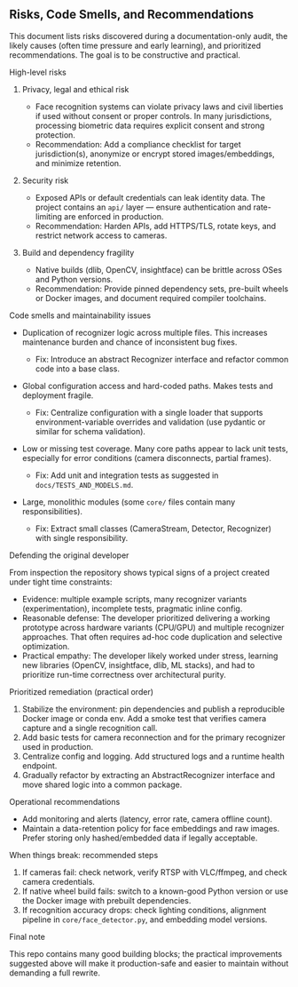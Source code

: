 ## Risks, Code Smells, and Recommendations

This document lists risks discovered during a documentation-only audit, the likely causes (often time pressure and early learning), and prioritized recommendations. The goal is to be constructive and practical.

High-level risks

1. Privacy, legal and ethical risk
   - Face recognition systems can violate privacy laws and civil liberties if used without consent or proper controls. In many jurisdictions, processing biometric data requires explicit consent and strong protection.
   - Recommendation: Add a compliance checklist for target jurisdiction(s), anonymize or encrypt stored images/embeddings, and minimize retention.

2. Security risk
   - Exposed APIs or default credentials can leak identity data. The project contains an `api/` layer — ensure authentication and rate-limiting are enforced in production.
   - Recommendation: Harden APIs, add HTTPS/TLS, rotate keys, and restrict network access to cameras.

3. Build and dependency fragility
   - Native builds (dlib, OpenCV, insightface) can be brittle across OSes and Python versions.
   - Recommendation: Provide pinned dependency sets, pre-built wheels or Docker images, and document required compiler toolchains.

Code smells and maintainability issues

- Duplication of recognizer logic across multiple files. This increases maintenance burden and chance of inconsistent bug fixes.
  - Fix: Introduce an abstract Recognizer interface and refactor common code into a base class.

- Global configuration access and hard-coded paths. Makes tests and deployment fragile.
  - Fix: Centralize configuration with a single loader that supports environment-variable overrides and validation (use pydantic or similar for schema validation).

- Low or missing test coverage. Many core paths appear to lack unit tests, especially for error conditions (camera disconnects, partial frames).
  - Fix: Add unit and integration tests as suggested in `docs/TESTS_AND_MODELS.md`.

- Large, monolithic modules (some `core/` files contain many responsibilities).
  - Fix: Extract small classes (CameraStream, Detector, Recognizer) with single responsibility.

Defending the original developer

From inspection the repository shows typical signs of a project created under tight time constraints:

- Evidence: multiple example scripts, many recognizer variants (experimentation), incomplete tests, pragmatic inline config.
- Reasonable defense: The developer prioritized delivering a working prototype across hardware variants (CPU/GPU) and multiple recognizer approaches. That often requires ad-hoc code duplication and selective optimization.
- Practical empathy: The developer likely worked under stress, learning new libraries (OpenCV, insightface, dlib, ML stacks), and had to prioritize run-time correctness over architectural purity.

Prioritized remediation (practical order)

1. Stabilize the environment: pin dependencies and publish a reproducible Docker image or conda env. Add a smoke test that verifies camera capture and a single recognition call.
2. Add basic tests for camera reconnection and for the primary recognizer used in production.
3. Centralize config and logging. Add structured logs and a runtime health endpoint.
4. Gradually refactor by extracting an AbstractRecognizer interface and move shared logic into a common package.

Operational recommendations

- Add monitoring and alerts (latency, error rate, camera offline count).
- Maintain a data-retention policy for face embeddings and raw images. Prefer storing only hashed/embedded data if legally acceptable.

When things break: recommended steps

1. If cameras fail: check network, verify RTSP with VLC/ffmpeg, and check camera credentials.
2. If native wheel build fails: switch to a known-good Python version or use the Docker image with prebuilt dependencies.
3. If recognition accuracy drops: check lighting conditions, alignment pipeline in `core/face_detector.py`, and embedding model versions.

Final note

This repo contains many good building blocks; the practical improvements suggested above will make it production-safe and easier to maintain without demanding a full rewrite.
